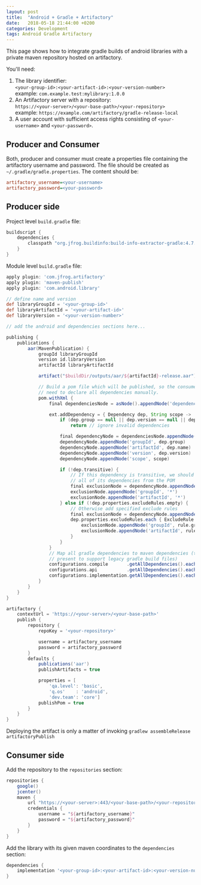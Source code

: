 ```yaml
---
layout: post
title:  "Android + Gradle + Artifactory"
date:   2018-05-18 21:44:00 +0200
categories: Development
tags: Android Gradle Artifactory
---
```


This page shows how to integrate gradle builds of android libraries with a private maven repository hosted on artifactory.

You'll need:

1. The library identifier:  
    `<your-group-id>:<your-artifact-id>:<your-version-number>`  
    example: `com.example.test:mylibrary:1.0.0`
2. An Artifactory server with a repository:  
    `https://<your-server>/<your-base-path>/<your-repository>`  
    example: `https://example.com/artifactory/gradle-release-local`
3. A user account with sufficient access rights consisting of `<your-username>` and `<your-password>`.

## Producer and Consumer

Both, producer and consumer must create a properties file containing the artifactory username and password.
The file should be created as `~/.gradle/gradle.properties`.
The content should be:

```ini
artifactory_username=<your-username>
artifactory_password=<your-password>
```

## Producer side

Project level `build.gradle` file:

```groovy
buildscript {
    dependencies {
        classpath "org.jfrog.buildinfo:build-info-extractor-gradle:4.7.1"
    }
}
```

Module level `build.gradle` file:

```groovy
apply plugin: 'com.jfrog.artifactory'
apply plugin: 'maven-publish'
apply plugin: 'com.android.library'

// define name and version
def libraryGroupId = '<your-group-id>'
def libraryArtifactId = '<your-artifact-id>'
def libraryVersion = '<your-version-number>'

// add the android and dependencies sections here...

publishing {
    publications {
        aar(MavenPublication) {
            groupId libraryGroupId
            version id.libraryVersion
            artifactId libraryArtifactId

            artifact("$buildDir/outputs/aar/${artifactId}-release.aar")

            // Build a pom file which will be published, so the consumer does not
            // need to declare all dependencies manually.
            pom.withXml {
                final dependenciesNode = asNode().appendNode('dependencies')

                ext.addDependency = { Dependency dep, String scope ->
                    if (dep.group == null || dep.version == null || dep.name == null || dep.name == "unspecified")
                        return // ignore invalid dependencies

                    final dependencyNode = dependenciesNode.appendNode('dependency')
                    dependencyNode.appendNode('groupId', dep.group)
                    dependencyNode.appendNode('artifactId', dep.name)
                    dependencyNode.appendNode('version', dep.version)
                    dependencyNode.appendNode('scope', scope)

                    if (!dep.transitive) {
                        // If this dependency is transitive, we should force exclude
                        // all of its dependencies from the POM
                        final exclusionNode = dependencyNode.appendNode('exclusions').appendNode('exclusion')
                        exclusionNode.appendNode('groupId', '*')
                        exclusionNode.appendNode('artifactId', '*')
                    } else if (!dep.properties.excludeRules.empty) {
                        // Otherwise add specified exclude rules
                        final exclusionNode = dependencyNode.appendNode('exclusions').appendNode('exclusion')
                        dep.properties.excludeRules.each { ExcludeRule rule ->
                            exclusionNode.appendNode('groupId', rule.group ?: '*')
                            exclusionNode.appendNode('artifactId', rule.module ?: '*')
                        }
                    }
                }
                // Map all gradle dependencies to maven dependencies (the compile dependency of gradle is only
                // present to support legacy gradle build files)
                configurations.compile       .getAllDependencies().each { dep -> addDependency(dep, "compile") }
                configurations.api           .getAllDependencies().each { dep -> addDependency(dep, "compile") }
                configurations.implementation.getAllDependencies().each { dep -> addDependency(dep, "runtime") }
            }
        }
    }
}

artifactory {
    contextUrl = 'https://<your-server>/<your-base-path>'
    publish {
        repository {
            repoKey = '<your-repository>'

            username = artifactory_username
            password = artifactory_password
        }
        defaults {
            publications('aar')
            publishArtifacts = true

            properties = [
                'qa.level': 'basic',
                'q.os'    : 'android',
                'dev.team': 'core']
            publishPom = true
        }
    }
}
```

Deploying the artifact is only a matter of invoking `gradlew assembleRelease artifactoryPublish`

## Consumer side

Add the repository to the `repositories` section:

```groovy
repositories {
    google()
    jcenter()
    maven {
        url "https://<your-server>:443/<your-base-path>/<your-repository>"
        credentials {
            username = "${artifactory_username}"
            password = "${artifactory_password}"
        }
    }
}
```

Add the library with its given maven coordinates to the `dependencies` section:

```groovy
dependencies {
    implementation '<your-group-id>:<your-artifact-id>:<your-version-number>'
}
```
